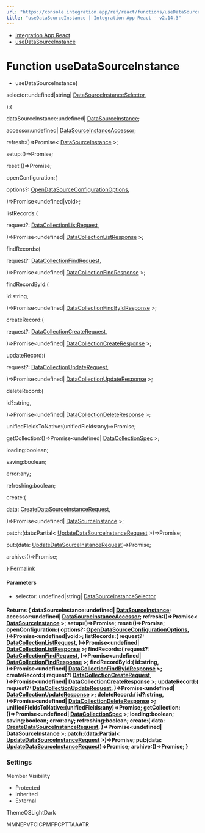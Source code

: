```yaml
---
url: "https://console.integration.app/ref/react/functions/useDataSourceInstance.html"
title: "useDataSourceInstance | Integration App React - v2.14.3"
---
```


- [Integration App React](https://console.integration.app/ref/react/index.html)
- [useDataSourceInstance](https://console.integration.app/ref/react/functions/useDataSourceInstance.html)

# Function useDataSourceInstance

- useDataSourceInstance(

selector:undefined\|string\| [DataSourceInstanceSelector](https://console.integration.app/ref/react/interfaces/DataSourceInstanceSelector.html),

):{

dataSourceInstance:undefined\| [DataSourceInstance](https://console.integration.app/ref/react/interfaces/DataSourceInstance.html);

accessor:undefined\| [DataSourceInstanceAccessor](https://console.integration.app/ref/react/classes/DataSourceInstanceAccessor.html);

refresh:()=>Promise< [DataSourceInstance](https://console.integration.app/ref/react/interfaces/DataSourceInstance.html) >;

setup:()=>Promise<void>;

reset:()=>Promise<void>;

openConfiguration:(

options?: [OpenDataSourceConfigurationOptions](https://console.integration.app/ref/react/interfaces/OpenDataSourceConfigurationOptions.html),

)=>Promise<undefined\|void>;

listRecords:(

request?: [DataCollectionListRequest](https://console.integration.app/ref/react/interfaces/DataCollectionListRequest.html),

)=>Promise<undefined\| [DataCollectionListResponse](https://console.integration.app/ref/react/interfaces/DataCollectionListResponse.html) >;

findRecords:(

request?: [DataCollectionFindRequest](https://console.integration.app/ref/react/interfaces/DataCollectionFindRequest.html),

)=>Promise<undefined\| [DataCollectionFindResponse](https://console.integration.app/ref/react/interfaces/DataCollectionFindResponse.html) >;

findRecordById:(

id:string,

)=>Promise<undefined\| [DataCollectionFindByIdResponse](https://console.integration.app/ref/react/interfaces/DataCollectionFindByIdResponse.html) >;

createRecord:(

request?: [DataCollectionCreateRequest](https://console.integration.app/ref/react/interfaces/DataCollectionCreateRequest.html),

)=>Promise<undefined\| [DataCollectionCreateResponse](https://console.integration.app/ref/react/interfaces/DataCollectionCreateResponse.html) >;

updateRecord:(

request?: [DataCollectionUpdateRequest](https://console.integration.app/ref/react/interfaces/DataCollectionUpdateRequest.html),

)=>Promise<undefined\| [DataCollectionUpdateResponse](https://console.integration.app/ref/react/interfaces/DataCollectionUpdateResponse.html) >;

deleteRecord:(

id?:string,

)=>Promise<undefined\| [DataCollectionDeleteResponse](https://console.integration.app/ref/react/interfaces/DataCollectionDeleteResponse.html) >;

unifiedFieldsToNative:(unifiedFields:any)=>Promise<any>;

getCollection:()=>Promise<undefined\| [DataCollectionSpec](https://console.integration.app/ref/react/interfaces/DataCollectionSpec.html) >;

loading:boolean;

saving:boolean;

error:any;

refreshing:boolean;

create:(

data: [CreateDataSourceInstanceRequest](https://console.integration.app/ref/react/interfaces/CreateDataSourceInstanceRequest.html),

)=>Promise<undefined\| [DataSourceInstance](https://console.integration.app/ref/react/interfaces/DataSourceInstance.html) >;

patch:(data:Partial< [UpdateDataSourceInstanceRequest](https://console.integration.app/ref/react/interfaces/UpdateDataSourceInstanceRequest.html) >)=>Promise<void>;

put:(data: [UpdateDataSourceInstanceRequest](https://console.integration.app/ref/react/interfaces/UpdateDataSourceInstanceRequest.html))=>Promise<void>;

archive:()=>Promise<void>;

} [Permalink](https://console.integration.app/ref/react/functions/useDataSourceInstance.html#usedatasourceinstance)





#### Parameters



- selector: undefined\|string\| [DataSourceInstanceSelector](https://console.integration.app/ref/react/interfaces/DataSourceInstanceSelector.html)

#### Returns {  dataSourceInstance:undefined\| [DataSourceInstance](https://console.integration.app/ref/react/interfaces/DataSourceInstance.html);  accessor:undefined\| [DataSourceInstanceAccessor](https://console.integration.app/ref/react/classes/DataSourceInstanceAccessor.html);  refresh:()=>Promise< [DataSourceInstance](https://console.integration.app/ref/react/interfaces/DataSourceInstance.html) >;  setup:()=>Promise<void>;  reset:()=>Promise<void>;  openConfiguration:(  options?: [OpenDataSourceConfigurationOptions](https://console.integration.app/ref/react/interfaces/OpenDataSourceConfigurationOptions.html),  )=>Promise<undefined\|void>;  listRecords:(  request?: [DataCollectionListRequest](https://console.integration.app/ref/react/interfaces/DataCollectionListRequest.html),  )=>Promise<undefined\| [DataCollectionListResponse](https://console.integration.app/ref/react/interfaces/DataCollectionListResponse.html) >;  findRecords:(  request?: [DataCollectionFindRequest](https://console.integration.app/ref/react/interfaces/DataCollectionFindRequest.html),  )=>Promise<undefined\| [DataCollectionFindResponse](https://console.integration.app/ref/react/interfaces/DataCollectionFindResponse.html) >;  findRecordById:(  id:string,  )=>Promise<undefined\| [DataCollectionFindByIdResponse](https://console.integration.app/ref/react/interfaces/DataCollectionFindByIdResponse.html) >;  createRecord:(  request?: [DataCollectionCreateRequest](https://console.integration.app/ref/react/interfaces/DataCollectionCreateRequest.html),  )=>Promise<undefined\| [DataCollectionCreateResponse](https://console.integration.app/ref/react/interfaces/DataCollectionCreateResponse.html) >;  updateRecord:(  request?: [DataCollectionUpdateRequest](https://console.integration.app/ref/react/interfaces/DataCollectionUpdateRequest.html),  )=>Promise<undefined\| [DataCollectionUpdateResponse](https://console.integration.app/ref/react/interfaces/DataCollectionUpdateResponse.html) >;  deleteRecord:(  id?:string,  )=>Promise<undefined\| [DataCollectionDeleteResponse](https://console.integration.app/ref/react/interfaces/DataCollectionDeleteResponse.html) >;  unifiedFieldsToNative:(unifiedFields:any)=>Promise<any>;  getCollection:()=>Promise<undefined\| [DataCollectionSpec](https://console.integration.app/ref/react/interfaces/DataCollectionSpec.html) >;  loading:boolean;  saving:boolean;  error:any;  refreshing:boolean;  create:(  data: [CreateDataSourceInstanceRequest](https://console.integration.app/ref/react/interfaces/CreateDataSourceInstanceRequest.html),  )=>Promise<undefined\| [DataSourceInstance](https://console.integration.app/ref/react/interfaces/DataSourceInstance.html) >;  patch:(data:Partial< [UpdateDataSourceInstanceRequest](https://console.integration.app/ref/react/interfaces/UpdateDataSourceInstanceRequest.html) >)=>Promise<void>;  put:(data: [UpdateDataSourceInstanceRequest](https://console.integration.app/ref/react/interfaces/UpdateDataSourceInstanceRequest.html))=>Promise<void>;  archive:()=>Promise<void>;  }

### Settings

Member Visibility

- Protected
- Inherited
- External

ThemeOSLightDark

MMNEPVFCICPMFPCPTTAAATR